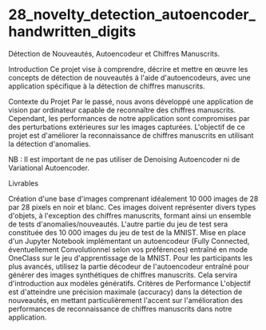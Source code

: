 # 28_novelty_detection_autoencoder_handwritten_digits

Détection de Nouveautés, Autoencodeur et Chiffres Manuscrits.

Introduction
Ce projet vise à comprendre, décrire et mettre en œuvre les concepts de détection de nouveautés à l'aide d'autoencodeurs, avec une application spécifique à la détection de chiffres manuscrits.

Contexte du Projet
Par le passé, nous avons développé une application de vision par ordinateur capable de reconnaître des chiffres manuscrits. Cependant, les performances de notre application sont compromises par des perturbations extérieures sur les images capturées. L'objectif de ce projet est d'améliorer la reconnaissance de chiffres manuscrits en utilisant la détection d'anomalies.

NB : Il est important de ne pas utiliser de Denoising Autoencoder ni de Variational Autoencoder.

Livrables

Création d'une base d'images comprenant idéalement 10 000 images de 28 par 28 pixels en noir et blanc. Ces images doivent représenter divers types d'objets, à l'exception des chiffres manuscrits, formant ainsi un ensemble de tests d'anomalies/nouveautés. L'autre partie du jeu de test sera constituée des 10 000 images du jeu de test de la MNIST.
Mise en place d'un Jupyter Notebook implémentant un autoencodeur (Fully Connected, éventuellement Convolutionnel selon vos préférences) entraîné en mode OneClass sur le jeu d'apprentissage de la MNIST.
Pour les participants les plus avancés, utilisez la partie décodeur de l'autoencodeur entraîné pour générer des images synthétiques de chiffres manuscrits. Cela servira d'introduction aux modèles génératifs.
Critères de Performance
L'objectif est d'atteindre une précision maximale (accuracy) dans la détection de nouveautés, en mettant particulièrement l'accent sur l'amélioration des performances de reconnaissance de chiffres manuscrits dans notre application.
